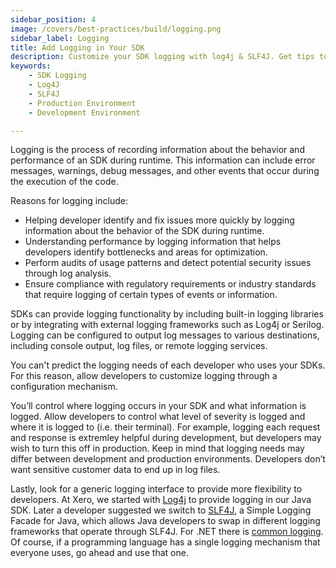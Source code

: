 ```yaml
---
sidebar_position: 4
image: /covers/best-practices/build/logging.png
sidebar_label: Logging
title: Add Logging in Your SDK
description: Customize your SDK logging with log4j & SLF4J. Get tips to maximize logging capability while controlling data in dev & prod environments.
keywords: 
    - SDK Logging
    - Log4J
    - SLF4J
    - Production Environment
    - Development Environment

---
```



Logging is the process of recording information about the behavior and performance of an SDK during runtime. This information can include error messages, warnings, debug messages, and other events that occur during the execution of the code.

Reasons for logging include:

* Helping developer identify and fix issues more quickly by logging information about the behavior of the SDK during runtime.
* Understanding performance by logging information that helps developers identify bottlenecks and areas for optimization.
* Perform audits of usage patterns and detect potential security issues through log analysis.
* Ensure compliance with regulatory requirements or industry standards that require logging of certain types of events or information.

SDKs can provide logging functionality by including built-in logging libraries or by integrating with external logging frameworks such as Log4j or Serilog. Logging can be configured to output log messages to various destinations, including console output, log files, or remote logging services.

You can't predict the logging needs of each developer who uses your SDKs. For this reason, allow  developers to customize logging through a configuration mechanism.

You’ll control where logging occurs in your SDK and what information is logged. Allow developers to control what level of severity is logged and where it is logged to (i.e. their terminal). For example, logging each request and response is extremley helpful during development, but developers may wish to turn this off in production. Keep in mind that logging needs may differ between development and production environments. Developers don’t want sensitive customer data to end up in log files.

Lastly, look for a generic logging interface to provide more flexibility to developers. At Xero, we started with [Log4j](https://logging.apache.org/log4j/2.x/) to provide logging in our Java SDK. Later a developer suggested we switch to [SLF4J](https://www.slf4j.org/), a Simple Logging Facade for Java, which allows Java developers to swap in different logging frameworks that operate through SLF4J. For .NET there is [common logging](http://net-commons.github.io/common-logging/). Of course, if a programming language has a single logging mechanism that everyone uses, go ahead and use that one.

